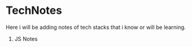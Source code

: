 # TechNotes
Here i will be adding notes of tech stacks that i know or will be learning.


1. JS Notes
